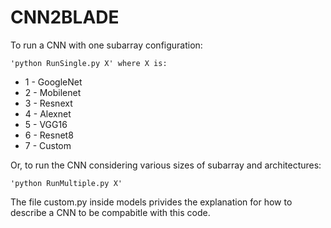 # CNN2BLADE


To run a CNN with one subarray configuration: 
 
``` 'python RunSingle.py X' where X is:  ```

- 1 - GoogleNet
- 2 - Mobilenet
- 3 - Resnext
- 4 - Alexnet
- 5 - VGG16
- 6 - Resnet8
- 7 - Custom

Or, to run the CNN considering various sizes of subarray and architectures: 

 ```'python RunMultiple.py X'  ```


 The file custom.py inside models privides the explanation for how to describe a CNN to be compabitle with this code. 

